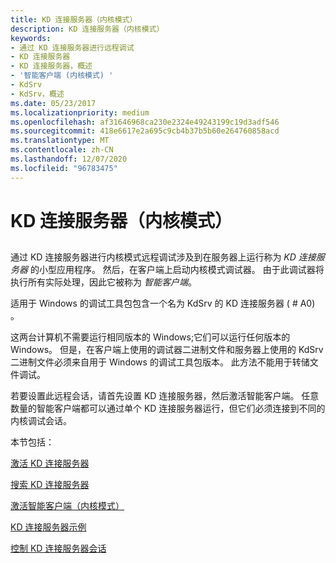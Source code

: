 ```yaml
---
title: KD 连接服务器（内核模式）
description: KD 连接服务器（内核模式）
keywords:
- 通过 KD 连接服务器进行远程调试
- KD 连接服务器
- KD 连接服务器，概述
- '智能客户端 (内核模式) '
- KdSrv
- KdSrv，概述
ms.date: 05/23/2017
ms.localizationpriority: medium
ms.openlocfilehash: af31646968ca230e2324e49243199c19d3adf546
ms.sourcegitcommit: 418e6617e2a695c9cb4b37b5b60e264760858acd
ms.translationtype: MT
ms.contentlocale: zh-CN
ms.lasthandoff: 12/07/2020
ms.locfileid: "96783475"
---
```

# <a name="kd-connection-servers-kernel-mode"></a>KD 连接服务器（内核模式）


## <span id="ddk_kd_connection_servers_kernel_mode__dbg"></span><span id="DDK_KD_CONNECTION_SERVERS_KERNEL_MODE__DBG"></span>


通过 KD 连接服务器进行内核模式远程调试涉及到在服务器上运行称为 *KD 连接服务器* 的小型应用程序。 然后，在客户端上启动内核模式调试器。 由于此调试器将执行所有实际处理，因此它被称为 *智能客户端*。

适用于 Windows 的调试工具包包含一个名为 KdSrv 的 KD 连接服务器 ( # A0) 。

这两台计算机不需要运行相同版本的 Windows;它们可以运行任何版本的 Windows。 但是，在客户端上使用的调试器二进制文件和服务器上使用的 KdSrv 二进制文件必须来自用于 Windows 的调试工具包版本。 此方法不能用于转储文件调试。

若要设置此远程会话，请首先设置 KD 连接服务器，然后激活智能客户端。 任意数量的智能客户端都可以通过单个 KD 连接服务器运行，但它们必须连接到不同的内核调试会话。

本节包括：

[激活 KD 连接服务器](activating-a-kd-connection-server.md)

[搜索 KD 连接服务器](searching-for-kd-connection-servers.md)

[激活智能客户端（内核模式）](activating-a-smart-client--kernel-mode-.md)

[KD 连接服务器示例](kd-connection-server-examples.md)

[控制 KD 连接服务器会话](controlling-a-kd-connection-server-session.md)

 

 





